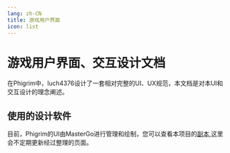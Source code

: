```yaml
---
lang: zh-CN
title: 游戏用户界面
icon: list
---
```

[//]: # (This Source Code Form is subject to the terms of the Mozilla Public License, v. 2.0. If a copy of the MPL was not distributed with this file, You can obtain one at https://mozilla.org/MPL/2.0/.)
# 游戏用户界面、交互设计文档

在Phigrim中，luch4376设计了一套相对完整的UI、UX规范，本文档是对本UI和交互设计的理念阐述。

## 使用的设计软件

目前，Phigrim的UI由MasterGo进行管理和绘制，您可以查看本项目的[副本](https://baidu.com),这里会不定期更新经过整理的页面。
